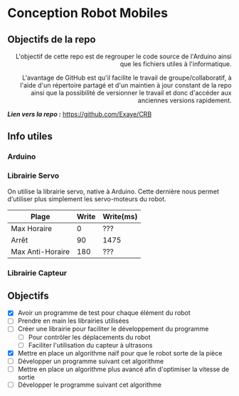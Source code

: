 # Conception Robot Mobiles

## Objectifs de la repo
<div style="text-align: right">L'objectif de cette repo est de regrouper le code source de l'Arduino ainsi que les fichiers utiles à l'informatique.

L'avantage de GitHub est qu'il facilite le travail de groupe/collaboratif, à l'aide d'un répertoire partagé et d'un maintien à jour constant de la repo ainsi que la possibilité de versionner le travail et donc d'accéder aux anciennes versions rapidement.</div>

**_Lien vers la  repo :_** https://github.com/Exaye/CRB

## Info utiles

### Arduino

### Librairie Servo
On utilise la librairie servo, native à Arduino. Cette dernière nous permet d'utiliser plus simplement les servo-moteurs du robot.

|      Plage      |      Write      |      Write(ms)     |
| --------------- | --------------- | -----------------  |
| Max Horaire     | 0               | ???                |
| Arrêt           | 90              | 1475               |
| Max Anti-Horaire| 180             | ???                |

### Librairie Capteur

## Objectifs
- [x] Avoir un programme de test pour chaque élément du robot
- [ ] Prendre en main les librairies utilisées
- [ ] Créer une librairie pour faciliter le développement du programme
  - [ ] Pour  contrôler les déplacements du robot
  - [ ] Faciliter l'utilisation du capteur à ultrasons
- [x] Mettre en place un algorithme naïf pour que le robot sorte de la pièce
- [ ] Développer un programme suivant cet algorithme
- [ ] Mettre en place un algorithme plus avancé afin d'optimiser la vitesse de sortie
- [ ] Développer le programme suivant cet algorithme
